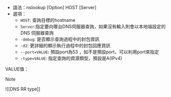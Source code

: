 - 語法：nslookup [Option] HOST [Server] 
- 選項：
	- `HOST`: 查詢目標的hostname
	- `Server`:指定要向哪台DNS伺服器查詢，如果沒有輸入則會以本地端設定的 DNS 伺服器查詢
	- `-debug`: 是否顯示查詢過程中的封包資訊 
	- `-d2`: 更詳細的顯示執行過程中的封包回應資訊 
	- `--port=VALUE`: 預設port為53 ，如不是預設port，可以利用port來指定
	- `-type=VALUE`: 指定查詢的資源類型，預設是A(IPv4) 


VALUE值：

> [!NOTE]
>  ![[DNS RR type]]


